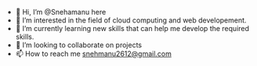 - 👋 Hi, I’m @Snehamanu here
- 👀 I’m interested in the field of cloud computing and web developement.
- 🌱 I’m currently learning new skills that can help me develop the required skills. 
- 💞️ I’m looking to collaborate on projects
- 📫 How to reach me snehmanu2612@gmail.com

<!---
Snehamanu/Snehamanu is a ✨ special ✨ repository because its `README.md` (this file) appears on your GitHub profile.
You can click the Preview link to take a look at your changes.
--->
